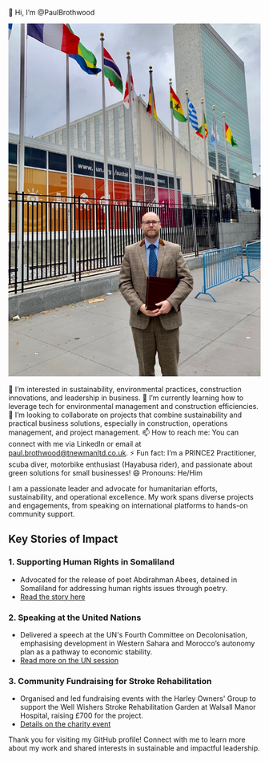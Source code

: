 👋 Hi, I’m @PaulBrothwood

![Paul Brothwood](https://github.com/PaulBrothwood/PaulBrothwood/blob/main/thumbnail_IMG_2933.jpg)

👀 I’m interested in sustainability, environmental practices, construction innovations, and leadership in business.
🌱 I’m currently learning how to leverage tech for environmental management and construction efficiencies.
💞️ I’m looking to collaborate on projects that combine sustainability and practical business solutions, especially in construction, operations management, and project management.
📫 How to reach me: You can connect with me via LinkedIn or email at paul.brothwood@tnewmanltd.co.uk.
⚡ Fun fact: I’m a PRINCE2 Practitioner, scuba diver, motorbike enthusiast (Hayabusa rider), and passionate about green solutions for small businesses!
😄 Pronouns: He/Him

I am a passionate leader and advocate for humanitarian efforts, sustainability, and operational excellence. My work spans diverse projects and engagements, from speaking on international platforms to hands-on community support.

## Key Stories of Impact

### 1. Supporting Human Rights in Somaliland
   - Advocated for the release of poet Abdirahman Abees, detained in Somaliland for addressing human rights issues through poetry.
   - [Read the story here](https://viribusnews.com/paul-brothwood-has-met-with-a-british-citizen-that-was-imprisoned-in-somaliland/)

### 2. Speaking at the United Nations
   - Delivered a speech at the UN's Fourth Committee on Decolonisation, emphasising development in Western Sahara and Morocco’s autonomy plan as a pathway to economic stability.
   - [Read more on the UN session](https://viribusnews.com/un-fourth-committee-on-decolonization/)

### 3. Community Fundraising for Stroke Rehabilitation
   - Organised and led fundraising events with the Harley Owners' Group to support the Well Wishers Stroke Rehabilitation Garden at Walsall Manor Hospital, raising £700 for the project.
   - [Details on the charity event](https://www.walsallhealthcare.nhs.uk/news/2022/11/30/hopelessly-devoted-to-harley-fundraisers/)

Thank you for visiting my GitHub profile! Connect with me to learn more about my work and shared interests in sustainable and impactful leadership.


